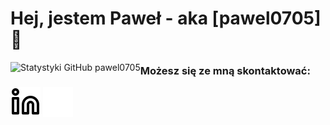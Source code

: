 # Hej, jestem Paweł - aka [pawel0705] 👋

<img align="left" alt="Statystyki GitHub pawel0705" src="https://github-readme-stats.vercel.app/api?username=pawel0705&show_icons=true&hide_border=true&title_color=000000&icon_color=000000&bg_color=ffffff&text_color=000000" />

### Możesz się ze mną skontaktować:

[![website](./img/linkedin-light.svg)](https://www.linkedin.com/in/pawe%C5%82-salicki-3885391b6#gh-light-mode-only)
[![website](./img/linkedin-dark.svg)](https://www.linkedin.com/in/pawe%C5%82-salicki-3885391b6#gh-dark-mode-only)


[linkedin]: https://www.linkedin.com/in/pawe%C5%82-salicki-3885391b6
